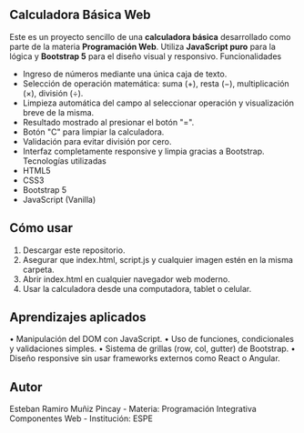 ## Calculadora Básica Web
Este es un proyecto sencillo de una **calculadora básica** desarrollado como parte de la materia **Programación Web**. Utiliza **JavaScript puro** para la lógica y **Bootstrap 5** para el diseño visual y responsivo.
Funcionalidades
- Ingreso de números mediante una única caja de texto.
- Selección de operación matemática: suma (+), resta (−), multiplicación (×), división (÷).
- Limpieza automática del campo al seleccionar operación y visualización breve de la misma.
- Resultado mostrado al presionar el botón "=".
- Botón "C" para limpiar la calculadora.
- Validación para evitar división por cero.
- Interfaz completamente responsive y limpia gracias a Bootstrap.
Tecnologías utilizadas
- HTML5
- CSS3
- Bootstrap 5
- JavaScript (Vanilla)
## Cómo usar
1.	Descargar este repositorio.
2.	Asegurar que index.html, script.js y cualquier imagen estén en la misma carpeta.
3.	Abrir index.html en cualquier navegador web moderno.
4.	Usar la calculadora desde una computadora, tablet o celular.
## Aprendizajes aplicados
•	Manipulación del DOM con JavaScript.
•	Uso de funciones, condicionales y validaciones simples.
•	Sistema de grillas (row, col, gutter) de Bootstrap.
•	Diseño responsive sin usar frameworks externos como React o Angular.
## Autor
Esteban Ramiro Muñiz Pincay - 
Materia: Programación Integrativa Componentes Web - 
Institución: ESPE
